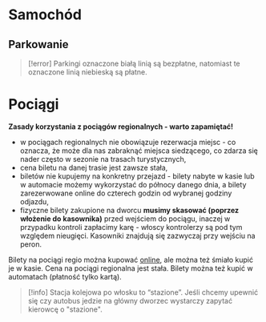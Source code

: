# Samochód
## Parkowanie

>[!error]
>Parkingi oznaczone białą linią są bezpłatne, natomiast te oznaczone linią niebieską są płatne.


# Pociągi
**Zasady korzystania z pociągów regionalnych - warto zapamiętać!**
-   w pociągach regionalnych nie obowiązuje rezerwacja miejsc - co oznacza, że może dla nas zabraknąć miejsca siedzącego, co zdarza się nader często w sezonie na trasach turystycznych,
-   cena biletu na danej trasie jest zawsze stała,
-   biletów nie kupujemy na konkretny przejazd - bilety nabyte w kasie lub w automacie możemy wykorzystać do północy danego dnia, a bilety zarezerwowane online do czterech godzin od wybranej godziny odjazdu,
-   fizyczne bilety zakupione na dworcu **musimy skasować (poprzez włożenie do kasownika)** przed wejściem do pociągu, inaczej w przypadku kontroli zapłacimy karę - włoscy kontrolerzy są pod tym względem nieugięci. Kasowniki znajdują się zazwyczaj przy wejściu na peron.

Bilety na pociągi regio można kupować [online](https://www.italiarail.com/), ale można też śmiało kupić je w kasie. Cena na pociągi regionalna jest stała. Bilety można też kupić w automatach (płatność tylko kartą).

>[!info]
>Stacja kolejowa po włosku to “stazione”. Jeśli chcemy upewnić się czy autobus jedzie na główny dworzec wystarczy zapytać kierowcę o "stazione".




